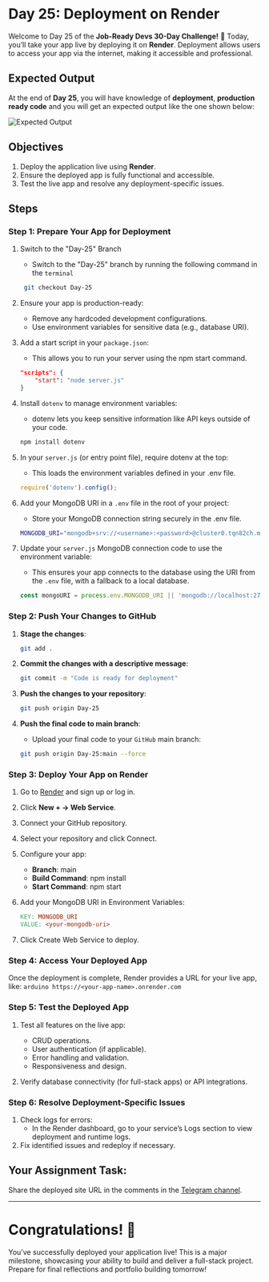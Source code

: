 # Day 25: Deployment on Render

Welcome to Day 25 of the **Job-Ready Devs 30-Day Challenge!** 🎉 Today, you’ll take your app live by deploying it on **Render**. Deployment allows users to access your app via the internet, making it accessible and professional.

## Expected Output 
At the end of **Day 25**, you will have knowledge of **deployment**, **production ready code** and you will get an expected output like the one shown below:

![Expected Output](https://gfxvsstorage.blob.core.windows.net/gfxvscontainer/Day25.png)  

## Objectives
1. Deploy the application live using **Render**.
2. Ensure the deployed app is fully functional and accessible.
3. Test the live app and resolve any deployment-specific issues.

## Steps
### Step 1: Prepare Your App for Deployment
1. Switch to the "Day-25" Branch
    - Switch to the "Day-25" branch by running the following command in the `terminal`
    ```bash
     git checkout Day-25
    ```

2. Ensure your app is production-ready:
    - Remove any hardcoded development configurations.
    - Use environment variables for sensitive data (e.g., database URI).

3. Add a start script in your `package.json`:
    - This allows you to run your server using the npm start command.
    ```json
    "scripts": {
        "start": "node server.js"
    }
    ```

4. Install `dotenv` to manage environment variables:
    - dotenv lets you keep sensitive information like API keys outside of your code.
    ```bash
    npm install dotenv
    ```

5. In your `server.js` (or entry point file), require dotenv at the top:
    - This loads the environment variables defined in your .env file.
    ```javascript
    require('dotenv').config();
    ```

6. Add your MongoDB URI in a `.env` file in the root of your project:
    - Store your MongoDB connection string securely in the .env file.
    ```bash
    MONGODB_URI="mongodb+srv://<username>:<password>@cluster0.tqn82ch.mongodb.net/job-ready-devs?retryWrites=true&w=majority&appName=Cluster0"
    ```

7. Update your `server.js` MongoDB connection code to use the environment variable:
    - This ensures your app connects to the database using the URI from the `.env` file, with a fallback to a local database.
    ```javascript
    const mongoURI = process.env.MONGODB_URI || 'mongodb://localhost:27017/student-management'
    ```

### Step 2: Push Your Changes to GitHub
1. **Stage the changes**:
    ```bash
    git add .
    ```

2. **Commit the changes with a descriptive message**:
    ```bash
    git commit -m "Code is ready for deployment"
    ```

3. **Push the changes to your repository**:
    ```bash
    git push origin Day-25
    ```

4. **Push the final code to main branch**:
    - Upload your final code to your `GitHub` main branch:
    ```bash
    git push origin Day-25:main --force
    ```

### Step 3: Deploy Your App on Render
1. Go to [Render](https://render.com/) and sign up or log in.
2. Click **New + → Web Service**.
3. Connect your GitHub repository.
4. Select your repository and click Connect.
5. Configure your app:
    - **Branch**: main
    - **Build Command**: npm install
    - **Start Command**: npm start
6. Add your MongoDB URI in Environment Variables:
    ```makefile
    KEY: MONGODB_URI  
    VALUE: <your-mongodb-uri>
    ```

7. Click Create Web Service to deploy.


### Step 4: Access Your Deployed App
Once the deployment is complete, Render provides a URL for your live app, like:
    ```arduino
    https://<your-app-name>.onrender.com
    ```

### Step 5: Test the Deployed App
1. Test all features on the live app:
    - CRUD operations.
    - User authentication (if applicable).
    - Error handling and validation.
    - Responsiveness and design.

2. Verify database connectivity (for full-stack apps) or API integrations.

### Step 6: Resolve Deployment-Specific Issues
1. Check logs for errors:
    - In the Render dashboard, go to your service’s Logs section to view deployment and runtime logs.
2. Fix identified issues and redeploy if necessary.

## Your Assignment Task:
Share the deployed site URL in the comments in the [Telegram channel](https://t.me/jobreadydevs).

---

# Congratulations! 🎉
You’ve successfully deployed your application live! This is a major milestone, showcasing your ability to build and deliver a full-stack project. Prepare for final reflections and portfolio building tomorrow!